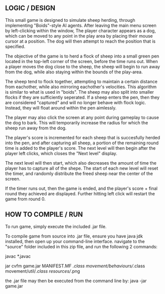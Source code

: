 ## LOGIC / DESIGN 

This small game is designed to simulate sheep herding, through implementing "Boids"-style AI agents.
After leaving the main menu screen by left-clicking within the window, 
The player character appears as a dog, 
which can be moved to any point in the play area by placing their mouse cursor at a position.
The dog will then attempt to reach the position that is specified. 

The objective of the game is to herd a flock of sheep into a small green pen located in the top-left
corner of the screen, before the time runs out. When a player moves the dog close to the sheep, 
the sheep will begin to run away from the dog, while also staying within the bounds of the play-area.

The sheep tend to flock together, attempting to maintain a certain distance from eachother, while also
mirroring eachother's velocities. This algorithm is similar to what is used in "boids".
The sheep may also split into smaller flocks if they are sufficiently seperated. If a sheep enters the
pen, then they are considered "captured" and will no longer behave with flock logic. Instead, they 
will float around within the pen aimlessly.

The player may also click the screen at any point during gameplay to cause the dog to bark. 
This will temporarily increase the radius for which the sheep run away from the dog.

The player's score is incremented for each sheep that is succesfully herded into the pen, and after
capturing all sheep, a portion of the remaining round time is added to the player's score.
The next level will then begin after the player left clicks, which closes the "Next level" display.

The next level will then start, which also decreases the amount of time the player has to capture all 
of the shepe. The start of each new level will reset the timer, and randomly distribute the freed sheep
near the center of the screen.

If the timer runs out, then the game is ended, and the player's score + final round they achieved are 
displayed. Further hitting left click will restart the game from round 0.




## HOW TO COMPILE / RUN


To run game, simply execute the included .jar file.

To compile game from source into .jar file, ensure you have java jdk installed, 
then open up your command-line interface.
navigate to the "source" folder included in this zip file, and run the following 2 commands:


javac *.javac

jar cvfm game.jar MANIFEST.MF *.class movement/behaviours/*.class movement/util/*.class resources/*.png

the .jar file may then be executed from the command line by: java -jar game.jar

